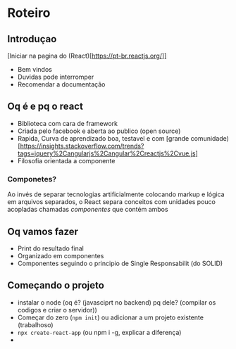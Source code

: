 # Roteiro

## Introduçao
[Iniciar na pagina do (React)[https://pt-br.reactjs.org/]]
 - Bem vindos
 - Duvidas pode interromper
 - Recomendar a documentação
 
## Oq é e pq o react
  - Biblioteca com cara de framework
  - Criada pelo facebook e aberta ao publico (open source)
  - Rapida, Curva de aprendizado boa, testavel e com [grande comunidade)[https://insights.stackoverflow.com/trends?tags=jquery%2Cangularjs%2Cangular%2Creactjs%2Cvue.js]
  - Filosofia orientada a componente

### Componetes?
  Ao invés de separar tecnologias artificialmente colocando markup e lógica em arquivos separados,
  o React separa conceitos com unidades pouco acopladas chamadas *componentes* que contém ambos

## Oq vamos fazer
  - Print do resultado final <t>
  - Organizado em componentes
  - Componentes seguindo o principio de Single Responsabilit (do SOLID)

## Começando o projeto
  - instalar o node (oq é? (javasciprt no backend) pq dele? (compilar os codigos e criar o servidor))
  - Começar do zero (`npm init`) ou adicionar a um projeto existente (trabalhoso)
  - `npx create-react-app` (ou npm i -g, explicar a diferença)
  -

